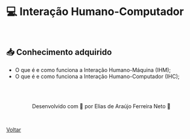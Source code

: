 <h1 id="topico1"> 💻 Interação Humano-Computador </h1>

<br>

<h2> 📥 Conhecimento adquirido </h2>

- O que é e como funciona a Interação Humano-Máquina (IHM);
- O que é e como funciona a Interação Humano-Computador (IHC);

<br><br>

<p align="center"> Desenvolvido com 💜 por Elias de Araújo Ferreira Neto 👋 <p>

<br>

<a href="./stage01.md">Voltar</a>